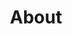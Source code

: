 ---
templateKey: about-page
title: About
intro: |
  Loremipsumdolorsitamet,consecteturadipiscingelit.Sedfaucibus velitsedvestibulumconsectetur.Nulaornaremetusinnunccongue

  facilisis.Nulafacilisi.Curabiturquismalesuadaerat.Namplacerat pulvinargravida.Aeneanturpisaugue,dictumetaugueid,matis

  aliquetorci.Fusceseddapibuseros.Duisinrhoncuserat,utvivera tortor.Fuscesedenimfinibus,imperdietnulaposuere,molisodio.

  Crassagitismatisluctus.
main:
  tom:
    image1:
      image: /img/tom-ambeau-headshot.jpg
      alt: Tom Ambeau
    tom_bio: >
      Loremipsumdolorsitamet,consecteturadipiscing elit.Sedfaucibusvelitsedvestibulumconsectetur. Nulaornaremetusinnuncconguefacilisis.Nula facilisi.Curabiturquismalesuadaerat.Nam placeratpulvinargravida.Aeneanturpisaugue, dictumetaugueid,matisaliquetorci.Fuscesed dapibuseros.Duisinrhoncuserat,utviveratortor.

      erdietnulaposuere, molisodio.Crassagitismatisluctus
  shannon:
    image2:
      image: /img/shannon-ambeau-headshot.jpg
      alt: Shannon Ambeau
    shannon_bio: >
      Loremipsumdolorsitamet,consecteturadipiscing elit.Sedfaucibusvelitsedvestibulumconsectetur. Nulaornaremetusinnuncconguefacilisis.Nula facilisi.Curabiturquismalesuadaerat.Nam placeratpulvinargravida.Aeneanturpisaugue, dictumetaugueid,matisaliquetorci.Fuscesed dapibuseros.Duisinrhoncuserat,utviveratortor. 

      erdietnulaposuere, molisodio.Crassagitismatisluctus
approach:
  heading: Our Approach
  text: >
    ipsum dolor sit amet, consectetur adipiscing elit. Sed faucibus velit sed vestibulum consectetur. Nulla ornare metus in nunc congue facilisis. Nulla facilisi. Curabitur quis malesuada erat. Nam placerat pulvinar gravida. Aenean turpis augue, dictum et augue id, mattis aliquet orci. Fusce sed dapibus eros. Duis in rhoncus erat, ut viverra tortor. Fusce sed enim finibus, imperdiet nulla posuere, mollis odio. Cras sagittis mattis luctus.
---